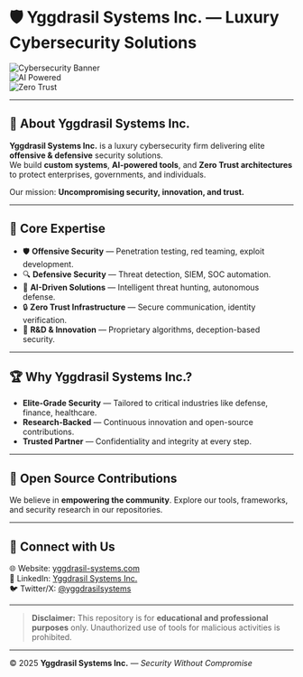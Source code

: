 # 🛡️ Yggdrasil Systems Inc. — Luxury Cybersecurity Solutions

![Cybersecurity Banner](https://img.shields.io/badge/Cybersecurity-Elite-blue?style=for-the-badge&logo=databricks)  
![AI Powered](https://img.shields.io/badge/AI%20Powered-Yes-green?style=for-the-badge&logo=artstation)  
![Zero Trust](https://img.shields.io/badge/Zero%20Trust-Architecture-orange?style=for-the-badge&logo=security)  

---

## 📖 About Yggdrasil Systems Inc.
**Yggdrasil Systems Inc.** is a luxury cybersecurity firm delivering elite **offensive & defensive** security solutions.  
We build **custom systems**, **AI-powered tools**, and **Zero Trust architectures** to protect enterprises, governments, and individuals.

Our mission: **Uncompromising security, innovation, and trust.**

---

## 🔰 Core Expertise
- 🛡️ **Offensive Security** — Penetration testing, red teaming, exploit development.  
- 🔍 **Defensive Security** — Threat detection, SIEM, SOC automation.  
- 🤖 **AI-Driven Solutions** — Intelligent threat hunting, autonomous defense.  
- 🔒 **Zero Trust Infrastructure** — Secure communication, identity verification.  
- 🧪 **R&D & Innovation** — Proprietary algorithms, deception-based security.  

---

## 🏆 Why Yggdrasil Systems Inc.?
- **Elite-Grade Security** — Tailored to critical industries like defense, finance, healthcare.  
- **Research-Backed** — Continuous innovation and open-source contributions.  
- **Trusted Partner** — Confidentiality and integrity at every step.  

---

## 📂 Open Source Contributions
We believe in **empowering the community**. Explore our tools, frameworks, and security research in our repositories.

---

## 📡 Connect with Us
🌐 Website: [yggdrasil-systems.com](#)  
💼 LinkedIn: [Yggdrasil Systems Inc.](#)  
🐦 Twitter/X: [@yggdrasilsystems](#)  

---

> **Disclaimer:** This repository is for **educational and professional purposes** only. Unauthorized use of tools for malicious activities is prohibited.

---

© 2025 **Yggdrasil Systems Inc.** — *Security Without Compromise*
